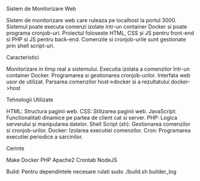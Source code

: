 Sistem de Monitorizare Web

Sistem de monitorizare web care ruleaza pe localhost la portul 3000. Sistemul poate executa comenzi izolate intr-un container Docker si poate programa cronjob-uri. Proiectul foloseste HTML, CSS și JS pentru front-end si PHP si JS pentru back-end. Comenzile si cronjob-urile sunt gestionate prin shell script-uri.

Caracteristici

Monitorizare in timp real a sistemului.
Executia izolata a comenzilor într-un container Docker.
Programarea si gestionarea cronjob-urilor.
Interfata web usor de utilizat.
Parsarea comenzilor host->docker si a rezultatului docker->host

Tehnologii Utilizate

HTML: Structura paginii web.
CSS: Stilizarea paginii web.
JavaScript: Functionalitati dinamice pe partea de client cat si server.
PHP: Logica serverului și manipularea datelor.
Shell Script (sh): Gestionarea comenzilor si cronjob-urilor.
Docker: Izolarea executiei comenzilor.
Cron: Programarea executiei periodice a sarcinilor.

Cerinte

Make
Docker
PHP
Apache2
Crontab
NodeJS

Build: Pentru dependintele necesare rulati sudo ./build.sh builder_log
